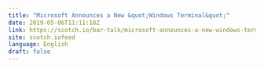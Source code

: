 ```yaml
---
title: "Microsoft Announces a New &quot;Windows Terminal&quot;"
date: 2019-05-06T11:11:18Z
link: https://scotch.io/bar-talk/microsoft-announces-a-new-windows-terminal?utm_medium=RSS&utm_source=news.12bit.vn
site: scotch.iofeed
language: English
draft: false
---
```

